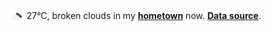 <img src="assets/weather.png?hour=2023-09-28-15" alt="broken clouds" width="25" height="25" style="vertical-align:middle;position:relative;top:-1pt;"/> 27&deg;C, broken clouds in my [**hometown**](https://en.wikipedia.org/wiki/Shantou) now. [**Data source**](https://openweathermap.org/).